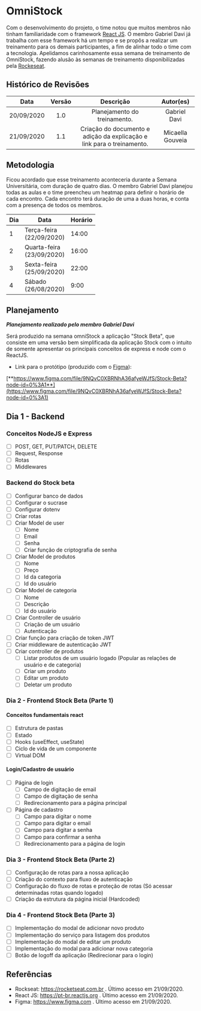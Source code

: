 # OmniStock

Com o desenvolvimento do projeto, o time notou que muitos membros não tinham familiaridade com o framework [React JS](https://pt-br.reactjs.org/). O membro Gabriel Davi já trabalha com esse framework há um tempo e se propôs a realizar um treinamento para os demais participantes, a fim de alinhar todo o time com a tecnologia. Apelidamos carinhosamente essa semana de treinamento de OmniStock, fazendo alusão às semanas de treinamento disponibilizadas pela [Rockeseat](https://rocketseat.com.br/).

## Histórico de Revisões

| Data | Versão | Descrição | Autor(es) |
|:----:|:------:|:---------:|:---------:|
| 20/09/2020 | 1.0 | Planejamento do treinamento. | Gabriel Davi |
| 21/09/2020 | 1.1 | Criação do documento e adição da explicação e link para o treinamento. | Micaella Gouveia |


## Metodologia
Ficou acordado que esse treinamento aconteceria durante a Semana Universitária, com duração de quatro dias. O membro Gabriel Davi planejou todas as aulas e o time preencheu um heatmap para definir o horário de cada encontro. Cada encontro terá duração de uma a duas horas, e conta com a presença de todos os membros.

| Dia | Data | Horário |
| - | - | - |
| 1 | Terça-feira<br>(22/09/2020) | 14:00 |
| 2 | Quarta-feira<br>(23/09/2020) | 16:00 |
| 3 | Sexta-feira<br>(25/09/2020) | 22:00 |
| 4 | Sábado<br>(26/08/2020) | 9:00 |

## Planejamento
***Planejamento realizado pelo membro Gabriel Davi***

Será produzido na semana omniStock a aplicação "Stock Beta", que consiste em uma versão bem simplificada da aplicação Stock com o intuito de somente apresentar os principais conceitos de express e node com o ReactJS.

* Link para o protótipo (produzido com o [Figma](https://www.figma.com/)): 

[**https://www.figma.com/file/9NQvC0XBRNhA36afyeWJfS/Stock-Beta?node-id=0%3A1**](https://www.figma.com/file/9NQvC0XBRNhA36afyeWJfS/Stock-Beta?node-id=0%3A1)

## Dia 1 - Backend

### Conceitos NodeJS e Express

- [ ]  POST, GET, PUT/PATCH, DELETE
- [ ]  Request, Response
- [ ]  Rotas
- [ ]  Middlewares

### Backend do Stock beta

- [ ]  Configurar banco de dados
- [ ]  Configurar o sucrase
- [ ]  Configurar dotenv
- [ ]  Criar rotas
- [ ]  Criar Model de user
    - [ ]  Nome
    - [ ]  Email
    - [ ]  Senha
    - [ ]  Criar função de criptografia de senha
- [ ]  Criar Model de produtos
    - [ ]  Nome
    - [ ]  Preço
    - [ ]  Id da categoria
    - [ ]  Id do usuário
- [ ]  Criar Model de categoria
    - [ ]  Nome
    - [ ]  Descrição
    - [ ]  Id do usuário
- [ ]  Criar Controller de usuário
    - [ ]  Criação de um usuário
    - [ ]  Autenticação
- [ ]  Criar função para criação de token JWT
- [ ]  Criar middleware de autenticação JWT
- [ ]  Criar controller de produtos
    - [ ]  Listar produtos de um usuário logado (Popular as relações de usuário e de categoria)
    - [ ]  Criar um produto
    - [ ]  Editar um produto
    - [ ]  Deletar um produto

### Dia 2 - Frontend Stock Beta (Parte 1)

#### Conceitos fundamentais react

- [ ]  Estrutura de pastas
- [ ]  Estado
- [ ]  Hooks (useEffect, useState)
- [ ]  Ciclo de vida de um componente
- [ ]  Virtual DOM

#### Login/Cadastro de usuário

- [ ]  Página de login
    - [ ]  Campo de digitação de email
    - [ ]  Campo de digitação de senha
    - [ ]  Redirecionamento para a página principal
- [ ]  Página de cadastro
    - [ ]  Campo para digitar o nome
    - [ ]  Campo para digitar o email
    - [ ]  Campo para digitar a senha
    - [ ]  Campo para confirmar a senha
    - [ ]  Redirecionamento para a página de login

### Dia 3 - Frontend Stock Beta (Parte 2)

- [ ]  Configuração de rotas para a nossa aplicação
- [ ]  Criação do contexto para fluxo de autenticação
- [ ]  Configuração do fluxo de rotas e proteção de rotas (Só acessar determinadas rotas quando logado)
- [ ]  Criação da estrutura da página inicial (Hardcoded)

### Dia 4 - Frontend Stock Beta (Parte 3)

- [ ]  Implementação do modal de adicionar novo produto
- [ ]  Implementação do serviço para listagem dos produtos
- [ ]  Implementação do modal de editar um produto
- [ ]  Implementação do modal para adicionar nova categoria
- [ ]  Botão de logoff da aplicação (Redirecionar para o login)

## Referências
* Rockseat: <https://rocketseat.com.br> . Último acesso em 21/09/2020.
* React JS: <https://pt-br.reactjs.org> . Último acesso em 21/09/2020.
* Figma: <https://www.figma.com> . Último acesso em 21/09/2020.



